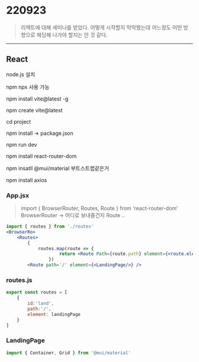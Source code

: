 220923
======

> 리액트에 대해 세미나를 받았다. 어떻게 시작할지 막막했는데 어느정도 어떤 방향으로 헤딩해 나가야 할지는 안 것 같다. 

----

## React

node.js 설치

npm npx 사용 가능

npm install vite@latest -g

npm create vite@latest

cd project

npm install → package.json

npm run dev

npm install react-router-dom

npm insatll @mui/material   부트스트랩같은거

npm install axios

### App.jsx

> import { BrowserRouter, Routes, Route } from ‘react-router-dom’
BrowserRouter → 어디로 보내줄건지
Route ..
> 

```jsx
import { routes } from './routes'
<BrowserRo>
	<Routes>
		{
			routes.map(route => {
					return <Route Path={route.path} element={<route.element/>} />
				})
		<Route path='/' element={<LandingPage/>} />
```

### routes.js

```jsx
export const routes = [
	{
		id:'land',
		path:'/',
		element: landingPage
	}
]
```

### LandingPage

```jsx
import { Container, Grid } from '@mui/material'
```

